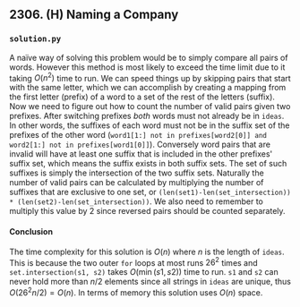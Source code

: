 ## 2306. (H) Naming a Company

### `solution.py`
A naïve way of solving this problem would be to simply compare all pairs of words. However this method is most likely to exceed the time limit due to it taking $O(n^2)$ time to run. We can speed things up by skipping pairs that start with the same letter, which we can accomplish by creating a mapping from the first letter (prefix) of a word to a set of the rest of the letters (suffix). Now we need to figure out how to count the number of valid pairs given two prefixes. After switching prefixes *both* words must not already be in `ideas`. In other words, the suffixes of each word must not be in the suffix set of the prefixes of the other word (`word1[1:] not in prefixes[word2[0]] and word2[1:] not in prefixes[word1[0]]`). Conversely word pairs that are invalid will have at least one suffix that is included in the other prefixes' suffix set, which means the suffix exists in both suffix sets. The set of such suffixes is simply the intersection of the two suffix sets. Naturally the number of valid pairs can be calculated by multiplying the number of suffixes that are exclusive to one set, or `(len(set1)-len(set_intersection)) * (len(set2)-len(set_intersection))`. We also need to remember to multiply this value by 2 since reversed pairs should be counted separately.  

#### Conclusion
The time complexity for this solution is $O(n)$ where $n$ is the length of `ideas`. This is because the two outer `for` loops at most runs $26^2$ times and `set.intersection(s1, s2)` takes $O(\min(s1, s2))$ time to run. `s1` and `s2` can never hold more than $n/2$ elements since all strings in `ideas` are unique, thus $O(26^2n/2) = O(n)$. In terms of memory this solution uses $O(n)$ space.  
  

